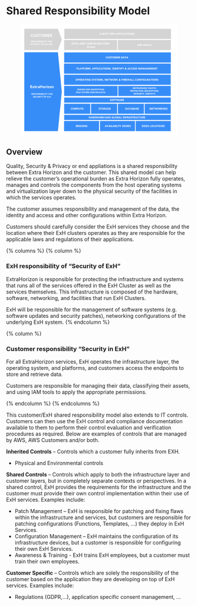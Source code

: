 # Shared Responsibility Model

<figure><img src="../../.gitbook/assets/image.png" alt=""><figcaption></figcaption></figure>

## Overview <a href="#overview" id="overview"></a>

Quality, Security & Privacy or end appliations is a shared responsibility between Extra Horizon and the customer. This shared model can help relieve the customer’s operational burden as Extra Horizon fully operates, manages and controls the components from the host operating systems and virtualization layer down to the physical security of the facilities in which the services operates.

The customer assumes responsibility and management of the data, the identity and access and other configurations within Extra Horizon.

Customers should carefully consider the ExH services they choose and the location where their ExH clusters operates as they are responsible for the applicable laws and regulations of their applications.

{% columns %}
{% column %}
### **ExH responsibility of “Security of ExH”**  <a href="#exh-responsibility-of-security-of-exh" id="exh-responsibility-of-security-of-exh"></a>

ExtraHorizon is responsible for protecting the infrastructure and systems that runs all of the services offered in the ExH Cluster as well as the services themselves. This infrastructure is composed of the hardware, software, networking, and facilities that run ExH Clusters.

ExH will be responsible for the management of software systems (e.g. software updates and security patches), networking configurations of the underlying ExH system.
{% endcolumn %}

{% column %}
### **Customer responsibility “Security in ExH”** <a href="#customer-responsibility-security-in-exh" id="customer-responsibility-security-in-exh"></a>

For all ExtraHorizon services, ExH operates the infrastructure layer, the operating system, and platforms, and customers access the endpoints to store and retrieve data.

Customers are responsible for managing their data, classifying their assets, and using IAM tools to apply the appropriate permissions.


{% endcolumn %}
{% endcolumns %}



This customer/ExH shared responsibility model also extends to IT controls. Customers can then use the ExH control and compliance documentation available to them to perform their control evaluation and verification procedures as required. Below are examples of controls that are managed by AWS, AWS Customers and/or both.

**Inherited Controls** – Controls which a customer fully inherits from EXH.

* Physical and Environmental controls

**Shared Controls** – Controls which apply to both the infrastructure layer and customer layers, but in completely separate contexts or perspectives. In a shared control, ExH provides the requirements for the infrastructure and the customer must provide their own control implementation within their use of ExH services. Examples include:

* Patch Management – ExH is responsible for patching and fixing flaws within the infrastructure and services, but customers are responsible for patching configurations (Functions, Templates, ...) they deploy in ExH Services.
* Configuration Management – ExH maintains the configuration of its infrastructure devices, but a customer is responsible for configuring their own ExH Services.
* Awareness & Training - ExH trains ExH employees, but a customer must train their own employees.

**Customer Specific** – Controls which are solely the responsibility of the customer based on the application they are developing on top of ExH services. Examples include:

* Regulations (GDPR,…), application specific consent management, …
